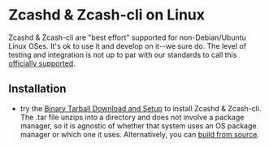# Zcashd & Zcash-cli on Linux

Zcashd & Zcash-cli are "best effort" supported for non-Debian/Ubuntu Linux OSes.  It's ok to use it and develop on it--we sure do. The level of testing and integration is not up to par with our standards to call this [officially supported](https://zcash.readthedocs.io/en/latest/rtd_pages/supported_platform_policy.html#supported-platform-policy).

## Installation

* try the [Binary Tarball Download and Setup](install_binary_tarball.html) to install Zcashd & Zcash-cli. The .tar file unzips into a directory and does not involve a package manager, so it is agnostic of whether that system uses an OS package manager or which one it uses. Alternatively, you can [build from source](user_guide.html).

<!--Note that Debian packages usually “just work” on Ubuntu et al

yeah there’s a whole category of distributions that are based on Debian, Ubuntu being the big one
https://en.wikipedia.org/wiki/Category:Debian-based_distributions
for a system in that category, try the debian package source
for a system outside that category (e.g. red hat), try the tar file
if neither of those work, try build-from-source (edited) --> 